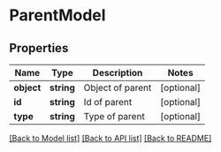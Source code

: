 # ParentModel

## Properties
Name | Type | Description | Notes
------------ | ------------- | ------------- | -------------
**object** | **string** | Object of parent | [optional] 
**id** | **string** | Id of parent | [optional] 
**type** | **string** | Type of parent | [optional] 

[[Back to Model list]](../README.md#documentation-for-models) [[Back to API list]](../README.md#documentation-for-api-endpoints) [[Back to README]](../README.md)


